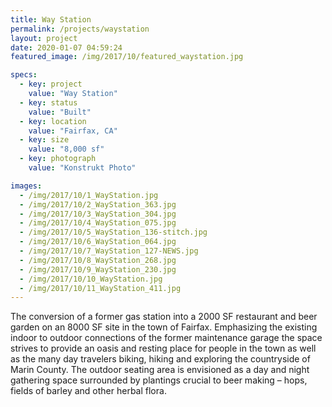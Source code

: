 ```yaml
---
title: Way Station
permalink: /projects/waystation
layout: project
date: 2020-01-07 04:59:24
featured_image: /img/2017/10/featured_waystation.jpg

specs:
  - key: project
    value: "Way Station"
  - key: status
    value: "Built"
  - key: location
    value: "Fairfax, CA"
  - key: size
    value: "8,000 sf"
  - key: photograph
    value: "Konstrukt Photo"

images:
  - /img/2017/10/1_WayStation.jpg
  - /img/2017/10/2_WayStation_363.jpg
  - /img/2017/10/3_WayStation_304.jpg
  - /img/2017/10/4_WayStation_075.jpg
  - /img/2017/10/5_WayStation_136-stitch.jpg
  - /img/2017/10/6_WayStation_064.jpg
  - /img/2017/10/7_WayStation_127-NEWS.jpg
  - /img/2017/10/8_WayStation_268.jpg
  - /img/2017/10/9_WayStation_230.jpg
  - /img/2017/10/10_WayStation.jpg
  - /img/2017/10/11_WayStation_411.jpg
---
```


The conversion of a former gas station into a 2000 SF restaurant and beer garden on an 8000 SF site in the town of Fairfax. Emphasizing the existing indoor to outdoor connections of the former maintenance garage the space strives to provide an oasis and resting place for people in the town as well as the many day travelers biking, hiking and exploring the countryside of Marin County. The outdoor seating area is envisioned as a day and night gathering space surrounded by plantings crucial to beer making – hops, fields of barley and other herbal flora.
